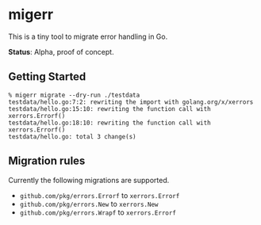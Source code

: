 # migerr

This is a tiny tool to migrate error handling in Go.

**Status**: Alpha, proof of concept.


## Getting Started

```
% migerr migrate --dry-run ./testdata
testdata/hello.go:7:2: rewriting the import with golang.org/x/xerrors
testdata/hello.go:15:10: rewriting the function call with xerrors.Errorf()
testdata/hello.go:18:10: rewriting the function call with xerrors.Errorf()
testdata/hello.go: total 3 change(s)
```


## Migration rules

Currently the following migrations are supported.

- `github.com/pkg/errors.Errorf` to `xerrors.Errorf`
- `github.com/pkg/errors.New` to `xerrors.New`
- `github.com/pkg/errors.Wrapf` to `xerrors.Errorf`
